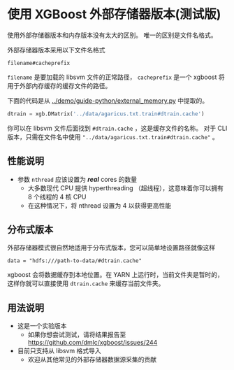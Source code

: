 使用 XGBoost 外部存储器版本(测试版)
===========================================
使用外部存储器版本和内存版本没有太大的区别。
唯一的区别是文件名格式。

外部存储器版本采用以下文件名格式
```
filename#cacheprefix
```

```filename``` 是要加载的 libsvm 文件的正常路径， ```cacheprefix``` 是一个 xgboost 将用于外部内存缓存的缓存文件的路径。

下面的代码是从 [../demo/guide-python/external_memory.py](../demo/guide-python/external_memory.py) 中提取的。
```python
dtrain = xgb.DMatrix('../data/agaricus.txt.train#dtrain.cache')
```
你可以在 libsvm 文件后面找到 ```#dtrain.cache``` ，这是缓存文件的名称。
对于 CLI 版本，只需在文件名中使用 ```"../data/agaricus.txt.train#dtrain.cache"``` 。

性能说明
----------------
* 参数 ```nthread``` 应该设置为 ***real*** cores 的数量
  - 大多数现代 CPU 提供 hyperthreading （超线程），这意味着你可以拥有 8 个线程的 4 核 CPU
  - 在这种情况下，将 nthread 设置为 4 以获得更高性能

分布式版本
-------------------
外部存储器模式很自然地适用于分布式版本，您可以简单地设置路径就像这样
```
data = "hdfs:///path-to-data/#dtrain.cache"
```
xgboost 会将数据缓存到本地位置。在 YARN 上运行时，当前文件夹是暂时的，这样你就可以直接使用 ```dtrain.cache``` 来缓存当前文件夹。


用法说明
----------------------
* 这是一个实验版本
  - 如果你想尝试测试，请将结果报告至 https://github.com/dmlc/xgboost/issues/244
* 目前只支持从 libsvm 格式导入
  - 欢迎从其他常见的外部存储器数据源采集的贡献
